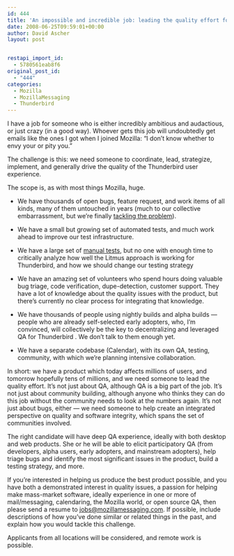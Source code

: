 ```yaml
---
id: 444
title: 'An impossible and incredible job: leading the quality effort for Thunderbird'
date: 2008-06-25T09:59:01+00:00
author: David Ascher
layout: post


restapi_import_id:
  - 5780561eab8f6
original_post_id:
  - "444"
categories:
  - Mozilla
  - MozillaMessaging
  - Thunderbird
---
```

I have a job for someone who is either incredibly ambitious and audactious, or just crazy (in a good way). Whoever gets this job will undoubtedly get emails like the ones I got when I joined Mozilla: &#8220;I don&#8217;t know whether to envy your or pity you.&#8221;

The challenge is this: we need someone to coordinate, lead, strategize, implement, and generally drive the quality of the Thunderbird user experience.

The scope is, as with most things Mozilla, huge.

  * We have thousands of open bugs, feature request, and work items of all kinds, many of them untouched in years (much to our collective embarrassment, but we&#8217;re finally [tackling the problem](https://bugzilla.mozilla.org/reports.cgi?product=Thunderbird&datasets=UNCONFIRMED%3A)).
  * We have a small but growing set of automated tests, and much work ahead to improve our test infrastructure.
  * We have a large set of [manual tests](https://litmus.mozilla.org/), but no one with enough time to critically analyze how well the Litmus approach is working for Thunderbird, and how we should change our testing strategy
  * We have an amazing set of volunteers who spend hours doing valuable bug triage, code verification, dupe-detection, customer support. They have a lot of knowledge about the quality issues with the product, but there&#8217;s currently no clear process for integrating that knowledge.
  * We have thousands of people using nightly builds and alpha builds &#8212; people who are already self-selected early adopters, who, I&#8217;m convinced, will collectively be the key to decentralizing and leveraged QA for Thunderbird
. We don&#8217;t talk to them enough yet.

  * We have a separate codebase (Calendar), with its own QA, testing, community, with which we&#8217;re planning intensive collaboration.

In short: we have a product which today affects millions of users, and tomorrow hopefully tens of millions, and we need someone to lead the quality effort. It&#8217;s not just about QA, although QA is a big part of the job. It&#8217;s not just about community building, although anyone who thinks they can do this job without the community needs to look at the numbers again. It&#8217;s not just about bugs, either &#8212; we need someone to help create an integrated perspective on quality and software integrity, which spans the set of communities involved.

The right candidate will have deep QA experience, ideally with both desktop and web products. She or he will be able to elicit participatory QA (from developers, alpha users, early adopters, and mainstream adopters), help triage bugs and identify the most significant issues in the product, build a testing strategy, and more.

If you&#8217;re interested in helping us produce the best product possible, and you have both a demonstrated interest in quality issues, a passion for helping make mass-market software, ideally experience in one or more of mail/messaging, calendaring, the Mozilla world, or open source QA, then please send a resume to jobs@mozillamessaging.com. If possible, include descriptions of how you&#8217;ve done similar or related things in the past, and explain how you would tackle this challenge.

Applicants from all locations will be considered, and remote work is possible.